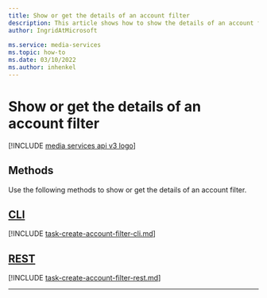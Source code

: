 ```yaml
---
title: Show or get the details of an account filter
description: This article shows how to show the details of an account filter.
author: IngridAtMicrosoft
 
ms.service: media-services
ms.topic: how-to
ms.date: 03/10/2022
ms.author: inhenkel
---
```


# Show or get the details of an account filter

[!INCLUDE [media services api v3 logo](./includes/v3-hr.md)]

## Methods

Use the following methods to show or get the details of an account filter.

## [CLI](#tab/cli/)

[!INCLUDE [task-create-account-filter-cli.md](./includes/task-show-account-filter-cli.md)]

## [REST](#tab/rest/)

[!INCLUDE [task-create-account-filter-rest.md](./includes/task-get-account-filter-rest.md)]

---
